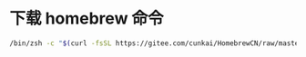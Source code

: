 # 下载 homebrew 命令

```bash
/bin/zsh -c "$(curl -fsSL https://gitee.com/cunkai/HomebrewCN/raw/master/Homebrew.sh)"
```
